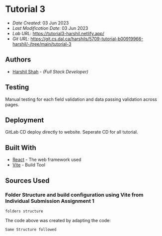 <!--- The following README.md sample file was adapted from https://gist.github.com/PurpleBooth/109311bb0361f32d87a2#file-readme-template-md by Gabriella Mosquera for academic use ---> 


# Tutorial 3

* *Date Created*: 03 Jun 2023
* *Last Modification Date*: 03 Jun 2023
* *Lab URL*: <https://tutorial3-harshil.netlify.app/>
* *Git URL*: <https://git.cs.dal.ca/harshils/5709-tutorial-b00919966-harshil/-/tree/main/tutorial-3>

## Authors

* [Harshil Shah](hs@dal.ca) - *(Full Stack Developer)*



## Testing

Manual testing for each field validation and data passing validation across pages.




## Deployment

GitLab CD deploy directly to website. Seperate CD for all tutorial.

## Built With

<!--- Provide a list of the frameworks used to build this application, your list should include the name of the framework used, the url where the framework is available for download and what the framework was used for, see the example below --->

* [React](https://react.dev/) - The web framework used
* [Vite](https://vitejs.dev/) - Build Tool


## Sources Used

### Folder Structure and build configuration using Vite from Individual Submission Assignment 1

```folders structure```

The code above was created by adapting the code:

```Same Structure followed```

